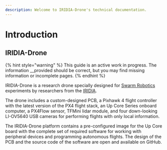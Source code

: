 ```yaml
---
description: Welcome to IRIDIA-Drone's technical documentation.
---
```


# Introduction

## IRIDIA-Drone

{% hint style="warning" %}
This guide is an active work in progress. The information __provided should be correct, but you may find missing information or incomplete pages.
{% endhint %}

IRIDIA-Drone is a research drone specially designed for [Swarm Robotics](https://en.wikipedia.org/wiki/Swarm_robotics) experiments by researchers from the [IRIDIA](https://code.ulb.ac.be/lab/IRIDIA).    
  
The drone includes a custom-designed PCB, a Pixhawk 4 flight controller with the latest version of the PX4 flight stack, an Up Core Series onboard computer, a PX4Flow sensor, TFMini lidar module, and four down-looking LI-OV5640 USB cameras for performing flights with only local information.

The IRIDIA-Drone platform contains a pre-configured image for the Up Core board with the complete set of required software for working with peripheral devices and programming autonomous flights. The design of the PCB and the source code of the software are open and available on GitHub.



